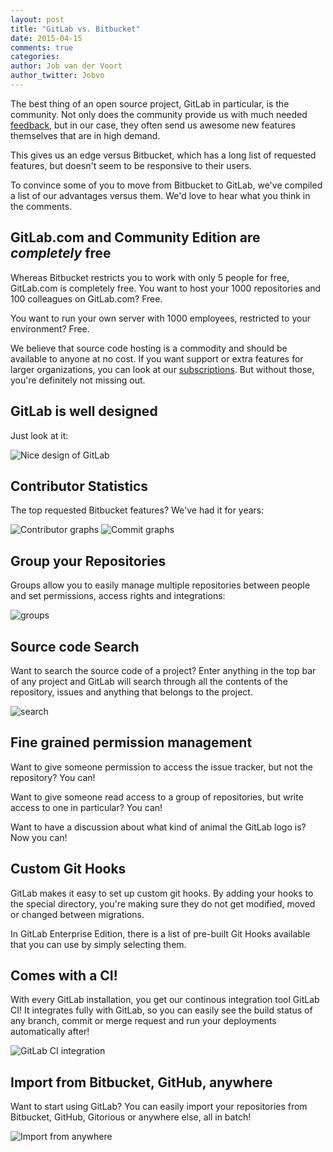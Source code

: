 ```yaml
---
layout: post
title: "GitLab vs. Bitbucket"
date: 2015-04-15
comments: true
categories:
author: Job van der Voort
author_twitter: Jobvo
---
```


The best thing of an open source project, GitLab in particular, is the community.
Not only does the community provide us with much needed [feedback](feedback.gitlab.com),
but in our case, they often send us awesome new features themselves that are
in high demand.

This gives us an edge versus Bitbucket, which has a long list of requested
features, but doesn't seem to be responsive to their users.

To convince some of you to move from Bitbucket to GitLab, we've compiled
a list of our advantages versus them. We'd love to hear what you think in
the comments.

<!-- more -->

## GitLab.com and Community Edition are _completely_ free

Whereas Bitbucket restricts you to work with only 5 people for free,
GitLab.com is completely free. You want to host your 1000 repositories
and 100 colleagues on GitLab.com? Free.

You want to run your own server with 1000 employees, restricted to your
environment? Free.

We believe that source code hosting is a commodity and should be available
to anyone at no cost. If you want support or extra features for larger
organizations, you can look at our [subscriptions](/pricing). But without those,
you're definitely not missing out.

## GitLab is well designed

Just look at it:

![Nice design of GitLab](design.png)

## Contributor Statistics

The top requested Bitbucket features? We've had it for years:

![Contributor graphs](graphs.png)
![Commit graphs](graphs2.png)

## Group your Repositories

Groups allow you to easily manage multiple repositories between people
and set permissions, access rights and integrations:

![groups](groups.png)

## Source code Search

Want to search the source code of a project?
Enter anything in the top bar of any project and GitLab will search
through all the contents of the repository, issues and anything that belongs
to the project.

![search](search.png)

## Fine grained permission management

Want to give someone permission to access the issue tracker, but
not the repository? You can!

Want to give someone read access to a group of repositories,
but write access to one in particular? You can!

Want to have a discussion about what kind of animal the GitLab logo is?
Now you can!

## Custom Git Hooks

GitLab makes it easy to set up custom git hooks. By adding your hooks to
the special directory, you're making sure they do not get modified, moved
or changed between migrations.

In GitLab Enterprise Edition, there is a list of pre-built Git Hooks available
that you can use by simply selecting them.

## Comes with a CI!

With every GitLab installation, you get our continous integration tool
GitLab CI! It integrates fully with GitLab, so you can easily see the
build status of any branch, commit or merge request and run your
deployments automatically after!

![GitLab CI integration](ci.png)

## Import from Bitbucket, GitHub, anywhere

Want to start using GitLab? You can easily import your repositories from
Bitbucket, GitHub, Gitorious or anywhere else, all in batch!

![Import from anywhere](import.png)
